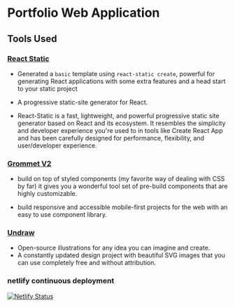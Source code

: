 # Portfolio Web Application

## Tools Used

### [React Static](https://github.com/react-static/react-static)

-   Generated a `basic` template using `react-static create`, powerful for generating React applications with some extra features and a head start to your static project

-   A progressive static-site generator for React.

-   React-Static is a fast, lightweight, and powerful progressive static site generator based on React and its ecosystem. It resembles the simplicity and developer experience you're used to in tools like Create React App and has been carefully designed for performance, flexibility, and user/developer experience.

### [Grommet V2](https://v2.grommet.io/)

-   build on top of styled components (my favorite way of dealing with CSS by far) it gives you a wonderful tool set of pre-build components that are highly customizable.

-   build responsive and accessible mobile-first projects for the web with an easy to use component library.

### [Undraw](https://undraw.co/)

-   Open-source illustrations for any idea you can imagine and create.
-   A constantly updated design project with beautiful SVG images that you can use completely free and without attribution.

### netlify continuous deployment

[![Netlify Status](https://api.netlify.com/api/v1/badges/7e8c47f1-4398-41b2-ba35-98c2b433f559/deploy-status)](https://app.netlify.com/sites/frosty-lamport-3a57b3/deploys)
